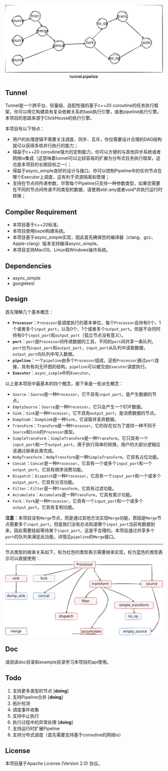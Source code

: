 ![tunnel icon](https://github.com/chloro-pn/draw_io_repo/blob/master/tunnel.svg)
## Tunnel
Tunnel是一个跨平台、轻量级、适配性强的基于c++20 coroutine的任务执行框架，你可以用它构建具有复杂依赖关系的task执行引擎，或者pipeline执行引擎。本项目的思路来源于ClickHouse的执行引擎。

本项目有以下特点：
* 用户的处理逻辑不需要关注调度、同步、互斥，你仅需要设计合理的DAG结构就可以获得多核并行执行的能力；
* 得益于c++20 coroutine强大的定制能力，你可以方便的与其他异步系统或者网络io集成（这意味着tunnel可以比较容易的扩展为分布式任务执行框架，这也是本项目的长期目标之一）；
* 得益于async_simple良好的设计与接口，你可以控制Pipeline中的任何节点在哪个Executor上调度，这有利于资源隔离和管理；
* 支持在节点间传递参数，尽管每个Pipeline只支持一种参数类型，如果您需要在不同的节点间传递不同类型的数据，请使用std::any或者void*并执行运行时转换；

## Compiler Requirement
* 本项目基于c++20标准。
* 本项目使用bazel构建系统。
* 本项目基于async_simple实现，因此首先确保您的编译器（clang、gcc、Apple-clang）版本支持编译async_simple。
* 本项目支持MacOS、Linux和Windows操作系统。

## Dependencies
* async_simple
* googletest

## Design
首先理解几个基本概念：
* **`Processor`**：`Processor`是调度执行的基本单位，每个`Processor`会持有0个、1个或者多个`input_port`，以及0个、1个或者多个`output_port`。但是不会同时持有0个`input_port`和`output_port`（孤立节点没有意义）。
* **`port`**：`port`是`Processor`间传递数据的工具，不同的`port`间共享一条队列，`port`分为`input_port`和`output_port`，`input_port`从队列中读取数据，`output_port`向队列中写入数据。
* **`pipeline`**：一个`pipeline`由多个`Processor`组成，这些`Processor`通过`port`连接，具有有向无环图的结构，`pipeline`可以被交由`Executor`调度执行。
* **`Executor`**：`async_simple`中的`Executor`。

以上是本项目中最基本的四个概念，接下来是一些派生概念：
* `Source`：`Source`是一种`Processor`，它不具有`input_port`，是产生数据的节点。
* `EmptySource`：`Source`是一种`Processor`，它只会产生一个EOF数据。
* `Sink`：`Sink`是一种`Processor`，它不具有`output_port`，是消费数据的节点。
* `DumpSimk`：`DumpSimk`是一种`Sink`，它读取并丢弃数据。
* `TransForm`：`TransForm`是一种`Processor`，它的存在仅为了提供一种不同于`Source`和`Sink`的`Processor`类型。
* `SimpleTransForm`：`SimpleTransForm`是一种`TransForm`，它只具有一个`input_port`和一个`output_port`，用于执行简单的转换，用户的大部分逻辑应该通过继承此类完成。
* `NoOpTransform`：`NoOpTransform`是一种`SimpleTransForm`，它具有占位功能。
* `Concat`：`Concat`是一种`Processor`，它具有一个或多个`input_port`和一个`output_port`，它具有顺序消费功能。
* `Dispatch`：`Dispatch`是一种`Processor`，它具有一个`input_port`和一个或多个`output_port`，它具有分流功能。
* `Filter`：`Filter`是一种`TransForm`，它具有过滤功能。
* `Accumulate`：`Accumulate`是一种`TransForm`，它具有累计功能。
* `Fork`：`Fork`是一种`Processor`，它具有一个`input_port`和一个或多个`output_port`，它具有复制功能。

**注意**：本项目没有`Merge`节点，而是通过其他方法实现`Merge`功能，原因是`Merge`节点需要多个`input_port`，但是我们没有办法知道哪个`input_port`当前有数据到来，因此需要挂起等待某个`input_port`，这是不合理的。本项目通过共享多个`port`的队列来满足此功能，详情见`pipeline`的`Merge`接口。

---
节点类型的继承关系如下，标为红色的类型表示需要继承实现，标为蓝色的类型表示可以直接使用：
![node_type](https://github.com/chloro-pn/draw_io_repo/blob/master/nodes.drawio.svg)

## Doc
请阅读doc目录和example目录学习本项目的api使用。

## Todo
1. 支持更多类型的节点 [**doing**]
2. 支持Pipeline合并 [**doing**]
3. 拓扑检测
4. 调度事件收集
5. 支持中止执行
6. 执行过程中的异常处理 [**doing**]
7. 支持运行时扩展Pipeline
8. 支持分布式调度（首先需要支持基于coroutine的网络io）


## License
本项目基于Apache License (Version 2.0) 协议。
